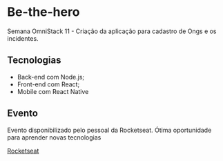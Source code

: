 # Be-the-hero
Semana OmniStack 11 - Criação da aplicação para cadastro de Ongs e os incidentes.

## Tecnologias
* Back-end com Node.js;
* Front-end com React;
* Mobile com React Native

## Evento
Evento disponibilizado pelo pessoal da Rocketseat. Ótima oportunidade para aprender novas tecnologias

[Rocketseat](https://rocketseat.com.br/)
